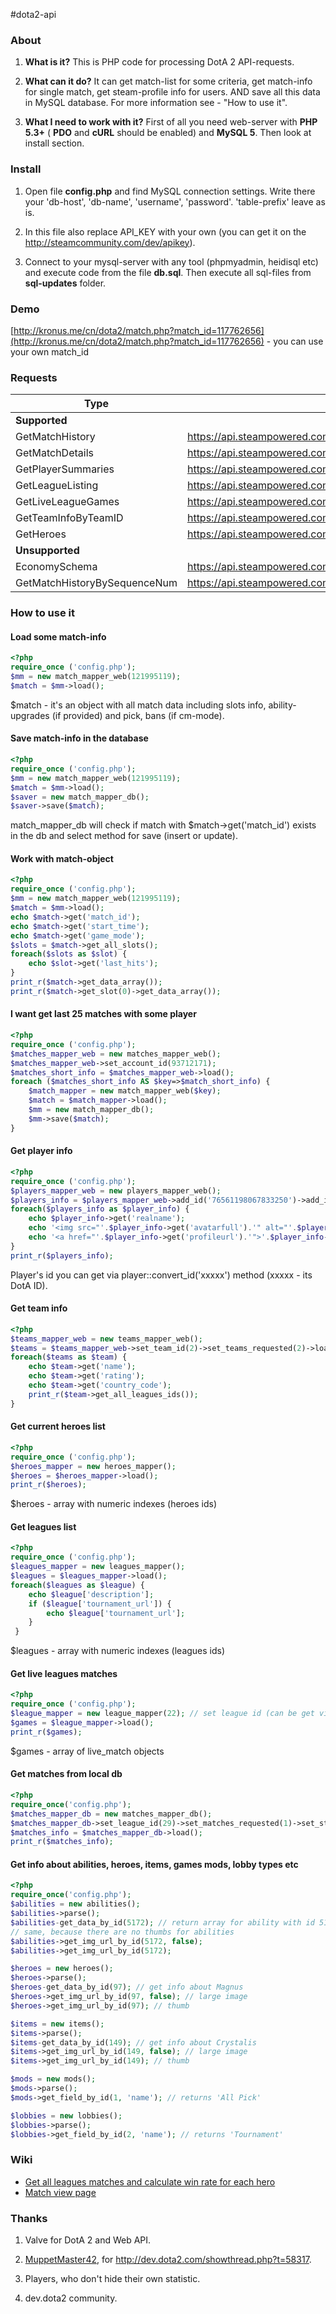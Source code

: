 #dota2-api

### About

1. **What is it?**
This is PHP code for processing DotA 2 API-requests.

2. **What can it do?**
It can get match-list for some criteria, get match-info for single match, get steam-profile info for users.
AND save all this data in MySQL database. For more information see - "How to use it".

3. **What I need to work with it?**
First of all you need web-server with **PHP 5.3+** ( **PDO** and **cURL** should be enabled) and **MySQL 5**. Then look at install section.

### Install

1. Open file **config.php** and find MySQL connection settings. Write there your 'db-host', 'db-name', 'username', 'password'. 'table-prefix' leave as is.

2. In this file also replace API_KEY with your own (you can get it on the http://steamcommunity.com/dev/apikey).

3. Connect to your mysql-server with any tool (phpmyadmin, heidisql etc) and execute code from the file **db.sql**. Then execute all sql-files from **sql-updates** folder.

### Demo

[http://kronus.me/cn/dota2/match.php?match_id=117762656](http://kronus.me/cn/dota2/match.php?match_id=117762656) - you can use your own match_id

### Requests
|           Type               |                                    URL                                           |
|------------------------------|----------------------------------------------------------------------------------|
|        **Supported**         |                                                                                  |
| GetMatchHistory              | https://api.steampowered.com/IDOTA2Match_570/GetMatchHistory/v001/               |
| GetMatchDetails              | https://api.steampowered.com/IDOTA2Match_570/GetMatchDetails/v001/               |
| GetPlayerSummaries           | https://api.steampowered.com/ISteamUser/GetPlayerSummaries/v0002/                |
| GetLeagueListing             | https://api.steampowered.com/IDOTA2Match_570/GetLeagueListing/v0001/             |
| GetLiveLeagueGames           | https://api.steampowered.com/IDOTA2Match_570/GetLiveLeagueGames/v0001/           |
| GetTeamInfoByTeamID          | https://api.steampowered.com/IDOTA2Match_570/GetTeamInfoByTeamID/v001/           |
| GetHeroes                    | https://api.steampowered.com/IEconDOTA2_570/GetHeroes/v0001/                     |
|       **Unsupported**        |                                                                                  |
| EconomySchema                | https://api.steampowered.com/IEconItems_570/GetSchema/v0001/                     |
| GetMatchHistoryBySequenceNum | https://api.steampowered.com/IDOTA2Match_570/GetMatchHistoryBySequenceNum/v0001/ |

### How to use it

#### Load some match-info
```php
<?php
require_once ('config.php');
$mm = new match_mapper_web(121995119);
$match = $mm->load();
```
$match - it's an object with all match data including slots info, ability-upgrades (if provided) and pick, bans (if cm-mode).

#### Save match-info in the database
```php
<?php
require_once ('config.php');
$mm = new match_mapper_web(121995119);
$match = $mm->load();
$saver = new match_mapper_db();
$saver->save($match);
```
match_mapper_db will check if match with $match->get('match_id') exists in the db and select method for save (insert or update).


#### Work with match-object
```php
<?php
require_once ('config.php');
$mm = new match_mapper_web(121995119);
$match = $mm->load();
echo $match->get('match_id');
echo $match->get('start_time');
echo $match->get('game_mode');
$slots = $match->get_all_slots();
foreach($slots as $slot) {
    echo $slot->get('last_hits');
}
print_r($match->get_data_array());
print_r($match->get_slot(0)->get_data_array());
```

#### I want get last 25 matches with some player
````php
<?php
require_once ('config.php');
$matches_mapper_web = new matches_mapper_web();
$matches_mapper_web->set_account_id(93712171);
$matches_short_info = $matches_mapper_web->load();
foreach ($matches_short_info AS $key=>$match_short_info) {
    $match_mapper = new match_mapper_web($key);
    $match = $match_mapper->load();
    $mm = new match_mapper_db();
    $mm->save($match);
}
````

#### Get player info
````php
<?php
require_once ('config.php');
$players_mapper_web = new players_mapper_web();
$players_info = $players_mapper_web->add_id('76561198067833250')->add_id('76561198058587506')->load();
foreach($players_info as $player_info) {
    echo $player_info->get('realname');
    echo '<img src="'.$player_info->get('avatarfull').'" alt="'.$player_info->get('personaname').'" />';
    echo '<a href="'.$player_info->get('profileurl').'">'.$player_info->get('personaname').'\'s steam profile</a>';
}
print_r($players_info);
````
Player's id you can get via player::convert_id('xxxxx') method (xxxxx - its DotA ID).

#### Get team info
````php
<?php
$teams_mapper_web = new teams_mapper_web();
$teams = $teams_mapper_web->set_team_id(2)->set_teams_requested(2)->load();
foreach($teams as $team) {
    echo $team->get('name');
    echo $team->get('rating');
    echo $team->get('country_code');
    print_r($team->get_all_leagues_ids());
}
````

#### Get current heroes list
````php
<?php
require_once ('config.php');
$heroes_mapper = new heroes_mapper();
$heroes = $heroes_mapper->load();
print_r($heroes);
````
$heroes - array with numeric indexes (heroes ids)

#### Get leagues list
````php
<?php
require_once ('config.php');
$leagues_mapper = new leagues_mapper();
$leagues = $leagues_mapper->load();
foreach($leagues as $league) {
    echo $league['description'];
    if ($league['tournament_url']) {
        echo $league['tournament_url'];
    }
 }
````
$leagues - array with numeric indexes (leagues ids)

#### Get live leagues matches
````php
<?php
require_once ('config.php');
$league_mapper = new league_mapper(22); // set league id (can be get via leagues_mapper)
$games = $league_mapper->load();
print_r($games);
````
$games - array of live_match objects

#### Get matches from local db
````php
<?php
require_once('config.php');
$matches_mapper_db = new matches_mapper_db();
$matches_mapper_db->set_league_id(29)->set_matches_requested(1)->set_start_at_match_id(126268702);
$matches_info = $matches_mapper_db->load();
print_r($matches_info);
````

#### Get info about abilities, heroes, items, games mods, lobby types etc
````php
<?php
require_once('config.php');
$abilities = new abilities();
$abilities->parse();
$abilities-get_data_by_id(5172); // return array for ability with id 5172 (BeastMaster Inner Beast)
// same, because there are no thumbs for abilities
$abilities->get_img_url_by_id(5172, false);
$abilities->get_img_url_by_id(5172);

$heroes = new heroes();
$heroes->parse();
$heroes-get_data_by_id(97); // get info about Magnus
$heroes->get_img_url_by_id(97, false); // large image
$heroes->get_img_url_by_id(97); // thumb

$items = new items();
$items->parse();
$items-get_data_by_id(149); // get info about Crystalis
$items->get_img_url_by_id(149, false); // large image
$items->get_img_url_by_id(149); // thumb

$mods = new mods();
$mods->parse();
$mods->get_field_by_id(1, 'name'); // returns 'All Pick'

$lobbies = new lobbies();
$lobbies->parse();
$lobbies->get_field_by_id(2, 'name'); // returns 'Tournament'
````

### Wiki
* [Get all leagues matches and calculate win rate for each hero](https://github.com/kronusme/dota2-api/wiki/Get-all-leagues-matches-and-calculate-win-rate-for-each-hero)
* [Match view page](https://github.com/kronusme/dota2-api/wiki/Match-view-page)

### Thanks

1. Valve for DotA 2 and Web API.

2. [MuppetMaster42](http://dev.dota2.com/member.php?u=5137),  for http://dev.dota2.com/showthread.php?t=58317.

3. Players, who don't hide their own statistic.

4. dev.dota2 community.
